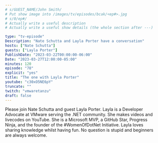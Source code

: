 ```yaml
---
# s/GUEST_NAME/John Smith/
# Put show image into /images/tv/episodes/bcak/<ep#>.jpg
# s/0/ep#/
# Actually write a useful description
# Actually write a useful show details (the whole section after ---)

type: "tv-episode"
Description: "Nate Schutta and Layla Porter have a conversation"
hosts: ["Nate Schutta"]
guests: ["Layla Porter"]
PublishDate: "2023-03-22T00:00:00-06:00"
Date: "2023-03-27T12:00:00-05:00"
minutes: 120
episode: "78"
explicit: "yes"
title: "The one with Layla Porter"
youtube: "c30xO5NE6pY"
truncate: ""
twitch: "vmwaretanzu"
draft: false
---
```


Please join Nate Schutta and guest Layla Porter. Layla is a Developer Advocate at VMware serving the .NET community. She makes videos and livecodes on YouTube. She is a Microsoft MVP, a GitHub Star, Progress Ninja, and the founder of the #WomenOfDotNet Initiative. Layla loves sharing knowledge whilst having fun. No question is stupid and beginners are always welcome.